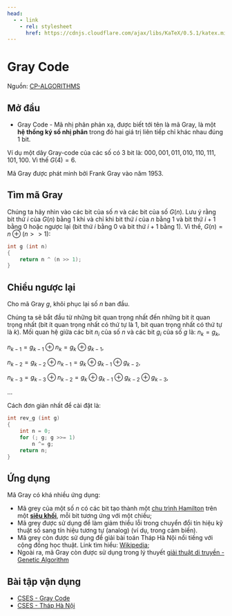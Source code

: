 ```yaml
---
head:
  - - link
    - rel: stylesheet
      href: https://cdnjs.cloudflare.com/ajax/libs/KaTeX/0.5.1/katex.min.css
---
```


# Gray Code

Nguồn: [CP-ALGORITHMS](https://cp-algorithms.com/algebra/gray-code.html)

## Mở đầu
- Gray Code - Mã nhị phân phản xạ, được biết tới tên là mã Gray, là một **hệ thống ký số nhị phân** trong đó hai giá trị liên tiếp chỉ khác nhau đúng 1 bit.

Ví dụ một dãy Gray-code của các số có 3 bit là: $000, 001, 011, 010, 110, 111, 101, 100$. Vì thế $G(4)=6$.

Mã Gray được phát minh bởi Frank Gray vào năm 1953.

## Tìm mã Gray
Chúng ta hãy nhìn vào các bit của số $n$ và các bit của số $G(n)$. Lưu ý rằng bit thứ $i$ của $G(n)$ bằng $1$ khi và chỉ khi bit thứ $i$ của $n$ bằng $1$ và bit thứ $i+1$ bằng $0$ hoặc ngược lại (bit thứ $i$ bằng $0$ và bit thứ $i+1$ bằng $1$). Vì thế, $G(n)=n\oplus (n>>1)$:
```cpp
int g (int n)
{
    return n ^ (n >> 1);
}
```
## Chiều ngược lại
Cho mã Gray $g$, khôi phục lại số $n$ ban đầu.

Chúng ta sẽ bắt đầu từ những bit quan trọng nhất đến những bit ít quan trọng nhất (bit ít quan trọng nhất có thứ tự là $1$, bit quan trọng nhất có thứ tự là $k$). Mối quan hệ giữa các bit $n_i$ của số $n$ và các bit $g_i$ của số $g$ là:
$n_k = g_k,$

$n_{k-1} = g_{k-1} \oplus n_k = g_k \oplus g_{k-1},$

$n_{k-2} = g_{k-2} \oplus n_{k-1} = g_k \oplus g_{k-1} \oplus g_{k-2},$
 
$n_{k-3} = g_{k-3} \oplus n_{k-2} = g_k \oplus g_{k-1} \oplus g_{k-2} \oplus g_{k-3},$
  
$\ldots$

Cách đơn giản nhất để cài đặt là:
```cpp
int rev_g (int g)
{
    int n = 0;
    for (; g; g >>= 1)
        n ^= g;
    return n;
}
```
## Ứng dụng
Mã Gray có khá nhiều ứng dụng:
- Mã grey của một số $n$ có các bit tạo thành một [chu trình Hamilton](https://www.geeksforgeeks.org/hamiltonian-cycle/) trên một [**siêu khối**](https://en.wikipedia.org/wiki/Hypercube), mỗi bit tương ứng với một chiều;
- Mã grey được sử dụng để làm giảm thiểu lỗi trong chuyển đổi tín hiệu kỹ thuật số sang tín hiệu tương tự (analog) (ví dụ, trong cảm biến).
- Mã grey còn được sử dụng để giải bài toán Tháp Hà Nội nổi tiếng với cộng đồng học thuật. Link tìm hiểu: [Wikipedia](https://en.wikipedia.org/wiki/Tower_of_Hanoi#:~:text=Gray%2Dcode%20solution,-The%20binary%20numeral&text=If%20one%20counts%20in%20Gray,significant%20bit%20is%20the%20largest.);
- Ngoài ra, mã Gray còn được sử dụng trong lý thuyết [giải thuật di truyền - Genetic Algorithm](https://vi.wikipedia.org/wiki/Gi%E1%BA%A3i_thu%E1%BA%ADt_di_truy%E1%BB%81n#:~:text=Gi%E1%BA%A3i%20thu%E1%BA%ADt%20di%20truy%E1%BB%81n%20l%C3%A0,nhi%C3%AAn%2C%20v%C3%A0%20trao%20%C4%91%E1%BB%95i%20ch%C3%A9o.)

## Bài tập vận dụng
- [CSES - Gray Code](https://cses.fi/problemset/task/2205)
- [CSES - Tháp Hà Nội](https://cses.fi/problemset/task/2165)